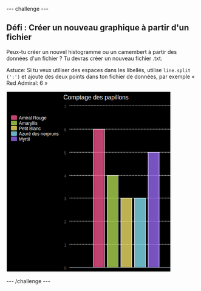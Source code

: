 --- challenge ---

## Défi : Créer un nouveau graphique à partir d'un fichier

Peux-tu créer un nouvel histogramme ou un camembert à partir des données d'un fichier ? Tu devras créer un nouveau fichier .txt.

Astuce: Si tu veux utiliser des espaces dans les libellés, utilise `line.split (':')` et ajoute des deux points dans ton fichier de données, par exemple « Red Admiral: 6 »

![capture d'écran](images/pets-butterflies.png)

--- /challenge ---